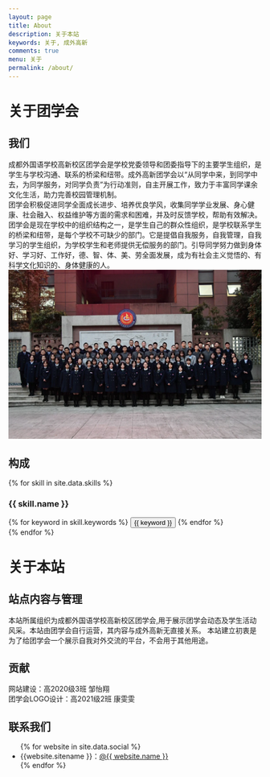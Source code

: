 ```yaml
---
layout: page
title: About
description: 关于本站
keywords: 关于, 成外高新
comments: true
menu: 关于
permalink: /about/
---
```


# 关于团学会

## 我们
成都外国语学校高新校区团学会是学校党委领导和团委指导下的主要学生组织，是学生与学校沟通、联系的桥梁和纽带。成外高新团学会以“从同学中来，到同学中去，为同学服务，对同学负责”为行动准则，自主开展工作，致力于丰富同学课余文化生活，助力完善校园管理机制。  
团学会积极促进同学全面成长进步、培养优良学风，收集同学学业发展、身心健康、社会融入、权益维护等方面的需求和困难，并及时反馈学校，帮助有效解决。  
团学会是现在学校中的组织结构之一，是学生自己的群众性组织，是学校联系学生的桥梁和纽带，是每个学校不可缺少的部门。它是提倡自我服务，自我管理，自我学习的学生组织，为学校学生和老师提供无偿服务的部门。引导同学努力做到身体好、学习好、工作好，德、智、体、美、劳全面发展，成为有社会主义觉悟的、有科学文化知识的、身体健康的人。  
[![第五届团学会合影](/images/about/picbg.webp)](https://v1.cflsgx.top/images/picbg.jpg)  

## 构成
{% for skill in site.data.skills %}
### {{ skill.name }}
<div class="btn-inline">
{% for keyword in skill.keywords %}
<button class="btn btn-outline" type="button">{{ keyword }}</button>
{% endfor %}
</div>
{% endfor %}

# 关于本站

## 站点内容与管理
本站所属组织为成都外国语学校高新校区团学会,用于展示团学会动态及学生活动风采。本站由团学会自行运营，其内容与成外高新无直接关系。
本站建立初衷是为了给团学会一个展示自我对外交流的平台，不会用于其他用途。

## 贡献  
网站建设：高2020级3班 邹怡翔  
团学会LOGO设计：高2021级2班 康雯雯

## 联系我们
<ul>
{% for website in site.data.social %}
<li>{{website.sitename }}：<a href="{{ website.url }}" target="_blank">@{{ website.name }}</a></li>
{% endfor %}
</ul>  

